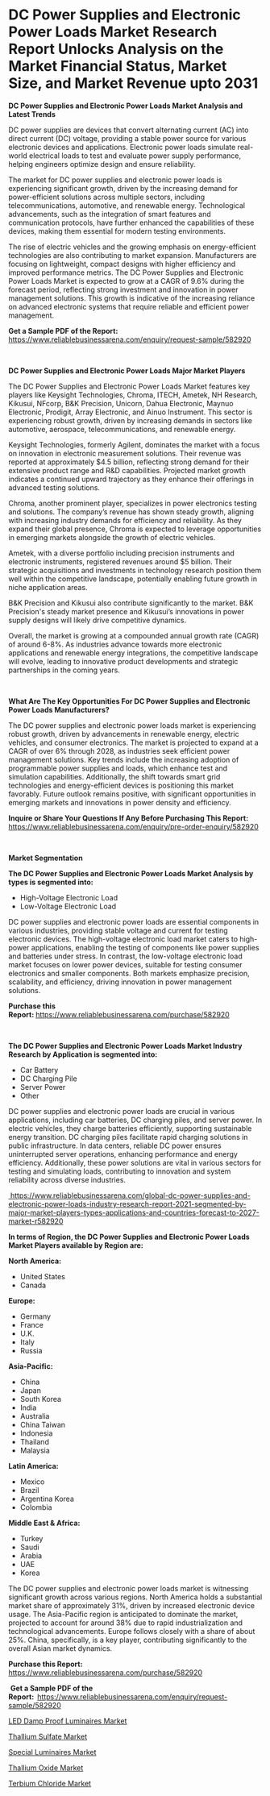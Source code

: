 <p><h1>DC Power Supplies and Electronic Power Loads Market Research Report Unlocks Analysis on the Market Financial Status, Market Size, and Market Revenue upto 2031</h1></p><p><strong>DC Power Supplies and Electronic Power Loads Market Analysis and Latest Trends</strong></p>
<p><p>DC power supplies are devices that convert alternating current (AC) into direct current (DC) voltage, providing a stable power source for various electronic devices and applications. Electronic power loads simulate real-world electrical loads to test and evaluate power supply performance, helping engineers optimize design and ensure reliability. </p><p>The market for DC power supplies and electronic power loads is experiencing significant growth, driven by the increasing demand for power-efficient solutions across multiple sectors, including telecommunications, automotive, and renewable energy. Technological advancements, such as the integration of smart features and communication protocols, have further enhanced the capabilities of these devices, making them essential for modern testing environments. </p><p>The rise of electric vehicles and the growing emphasis on energy-efficient technologies are also contributing to market expansion. Manufacturers are focusing on lightweight, compact designs with higher efficiency and improved performance metrics. The DC Power Supplies and Electronic Power Loads Market is expected to grow at a CAGR of 9.6% during the forecast period, reflecting strong investment and innovation in power management solutions. This growth is indicative of the increasing reliance on advanced electronic systems that require reliable and efficient power management.</p></p>
<p><strong>Get a Sample PDF of the Report:&nbsp;</strong> <a href="https://www.reliablebusinessarena.com/enquiry/request-sample/582920?utm_campaign=1284&utm_medium=2&utm_source=Github&utm_content=ia&utm_term=27092024&utm_id=dc-power-supplies-and-electronic-power-loads">https://www.reliablebusinessarena.com/enquiry/request-sample/582920</a></p>
<p>&nbsp;</p>
<p><strong>DC Power Supplies and Electronic Power Loads Major Market Players</strong></p>
<p><p>The DC Power Supplies and Electronic Power Loads Market features key players like Keysight Technologies, Chroma, ITECH, Ametek, NH Research, Kikusui, NFcorp, B&K Precision, Unicorn, Dahua Electronic, Maynuo Electronic, Prodigit, Array Electronic, and Ainuo Instrument. This sector is experiencing robust growth, driven by increasing demands in sectors like automotive, aerospace, telecommunications, and renewable energy.</p><p>Keysight Technologies, formerly Agilent, dominates the market with a focus on innovation in electronic measurement solutions. Their revenue was reported at approximately $4.5 billion, reflecting strong demand for their extensive product range and R&D capabilities. Projected market growth indicates a continued upward trajectory as they enhance their offerings in advanced testing solutions.</p><p>Chroma, another prominent player, specializes in power electronics testing and solutions. The company’s revenue has shown steady growth, aligning with increasing industry demands for efficiency and reliability. As they expand their global presence, Chroma is expected to leverage opportunities in emerging markets alongside the growth of electric vehicles.</p><p>Ametek, with a diverse portfolio including precision instruments and electronic instruments, registered revenues around $5 billion. Their strategic acquisitions and investments in technology research position them well within the competitive landscape, potentially enabling future growth in niche application areas.</p><p>B&K Precision and Kikusui also contribute significantly to the market. B&K Precision's steady market presence and Kikusui’s innovations in power supply designs will likely drive competitive dynamics.</p><p>Overall, the market is growing at a compounded annual growth rate (CAGR) of around 6-8%. As industries advance towards more electronic applications and renewable energy integrations, the competitive landscape will evolve, leading to innovative product developments and strategic partnerships in the coming years.</p></p>
<p>&nbsp;</p>
<p><strong>What Are The Key Opportunities For DC Power Supplies and Electronic Power Loads Manufacturers?</strong></p>
<p><p>The DC power supplies and electronic power loads market is experiencing robust growth, driven by advancements in renewable energy, electric vehicles, and consumer electronics. The market is projected to expand at a CAGR of over 6% through 2028, as industries seek efficient power management solutions. Key trends include the increasing adoption of programmable power supplies and loads, which enhance test and simulation capabilities. Additionally, the shift towards smart grid technologies and energy-efficient devices is positioning this market favorably. Future outlook remains positive, with significant opportunities in emerging markets and innovations in power density and efficiency.</p></p>
<p><strong>Inquire or Share Your Questions If Any Before Purchasing This Report:</strong> <a href="https://www.reliablebusinessarena.com/enquiry/pre-order-enquiry/582920?utm_campaign=1284&utm_medium=2&utm_source=Github&utm_content=ia&utm_term=27092024&utm_id=dc-power-supplies-and-electronic-power-loads">https://www.reliablebusinessarena.com/enquiry/pre-order-enquiry/582920</a></p>
<p>&nbsp;</p>
<p><strong>Market Segmentation</strong></p>
<p><strong>The DC Power Supplies and Electronic Power Loads Market Analysis by types is segmented into:</strong></p>
<p><ul><li>High-Voltage Electronic Load</li><li>Low-Voltage Electronic Load</li></ul></p>
<p><p>DC power supplies and electronic power loads are essential components in various industries, providing stable voltage and current for testing electronic devices. The high-voltage electronic load market caters to high-power applications, enabling the testing of components like power supplies and batteries under stress. In contrast, the low-voltage electronic load market focuses on lower power devices, suitable for testing consumer electronics and smaller components. Both markets emphasize precision, scalability, and efficiency, driving innovation in power management solutions.</p></p>
<p><strong>Purchase this Report:&nbsp;</strong><a href="https://www.reliablebusinessarena.com/purchase/582920?utm_campaign=1284&utm_medium=2&utm_source=Github&utm_content=ia&utm_term=27092024&utm_id=dc-power-supplies-and-electronic-power-loads">https://www.reliablebusinessarena.com/purchase/582920</a></p>
<p>&nbsp;</p>
<p><strong>The DC Power Supplies and Electronic Power Loads Market Industry Research by Application is segmented into:</strong></p>
<p><ul><li>Car Battery</li><li>DC Charging Pile</li><li>Server Power</li><li>Other</li></ul></p>
<p><p>DC power supplies and electronic power loads are crucial in various applications, including car batteries, DC charging piles, and server power. In electric vehicles, they charge batteries efficiently, supporting sustainable energy transition. DC charging piles facilitate rapid charging solutions in public infrastructure. In data centers, reliable DC power ensures uninterrupted server operations, enhancing performance and energy efficiency. Additionally, these power solutions are vital in various sectors for testing and simulating loads, contributing to innovation and system reliability across diverse industries.</p></p>
<p><a href="https://www.reliablebusinessarena.com/global-dc-power-supplies-and-electronic-power-loads-industry-research-report-2021-segmented-by-major-market-players-types-applications-and-countries-forecast-to-2027-market-r582920?utm_campaign=1284&utm_medium=2&utm_source=Github&utm_content=ia&utm_term=27092024&utm_id=dc-power-supplies-and-electronic-power-loads">&nbsp;https://www.reliablebusinessarena.com/global-dc-power-supplies-and-electronic-power-loads-industry-research-report-2021-segmented-by-major-market-players-types-applications-and-countries-forecast-to-2027-market-r582920</a></p>
<p><strong>In terms of Region, the DC Power Supplies and Electronic Power Loads Market Players available by Region are:</strong></p>
<p>
    <p> <strong> North America: </strong>
        <ul>
            <li>United States</li>
            <li>Canada</li>
        </ul>
        </p> 
    <p> <strong> Europe: </strong>
        <ul>
            <li>Germany</li>
            <li>France</li>
            <li>U.K.</li>
            <li>Italy</li>
            <li>Russia</li>
        </ul>
        </p> 
    <p> <strong> Asia-Pacific: </strong>
        <ul>
            <li>China</li>
            <li>Japan</li>
            <li>South Korea</li>
            <li>India</li>
            <li>Australia</li>
            <li>China Taiwan</li>
            <li>Indonesia</li>
            <li>Thailand</li>
            <li>Malaysia</li>
        </ul>
        </p> 
    <p> <strong> Latin America: </strong>
        <ul>
            <li>Mexico</li>
            <li>Brazil</li>
            <li>Argentina Korea</li>
            <li>Colombia</li>
        </ul>
        </p> 
    <p> <strong> Middle East & Africa: </strong>
        <ul>
            <li>Turkey</li>
            <li>Saudi</li>
            <li>Arabia</li>
            <li>UAE</li>
            <li>Korea</li>
        </ul>
    </p>
    </p>
<p><p>The DC power supplies and electronic power loads market is witnessing significant growth across various regions. North America holds a substantial market share of approximately 31%, driven by increased electronic device usage. The Asia-Pacific region is anticipated to dominate the market, projected to account for around 38% due to rapid industrialization and technological advancements. Europe follows closely with a share of about 25%. China, specifically, is a key player, contributing significantly to the overall Asian market dynamics. </p></p>
<p><strong>Purchase this Report: </strong><a href="https://www.reliablebusinessarena.com/purchase/582920?utm_campaign=1284&utm_medium=2&utm_source=Github&utm_content=ia&utm_term=27092024&utm_id=dc-power-supplies-and-electronic-power-loads">https://www.reliablebusinessarena.com/purchase/582920</a></p>
<p>&nbsp;<strong>Get a Sample PDF of the Report:&nbsp;&nbsp;</strong><a href="https://www.reliablebusinessarena.com/enquiry/request-sample/582920?utm_campaign=1284&utm_medium=2&utm_source=Github&utm_content=ia&utm_term=27092024&utm_id=dc-power-supplies-and-electronic-power-loads">https://www.reliablebusinessarena.com/enquiry/request-sample/582920</a></p>
<p><strong></strong></p>
<p><p><a href="https://issuu.com/reportprime-2/docs/led-damp-proof-luminaires-market-si_a79f45e609b019?utm_campaign=1284&utm_medium=2&utm_source=Github&utm_content=ia&utm_term=27092024&utm_id=dc-power-supplies-and-electronic-power-loads">LED Damp Proof Luminaires Market</a></p><p><a href="https://www.linkedin.com/pulse/thallium-sulfate-market-size-growth-industry-analysis-segmentation-id9ff?utm_campaign=1284&utm_medium=2&utm_source=Github&utm_content=ia&utm_term=27092024&utm_id=dc-power-supplies-and-electronic-power-loads">Thallium Sulfate Market</a></p><p><a href="https://issuu.com/reportprime-2/docs/special-luminaires-market-size-2030_df88a4ec26e274?utm_campaign=1284&utm_medium=2&utm_source=Github&utm_content=ia&utm_term=27092024&utm_id=dc-power-supplies-and-electronic-power-loads">Special Luminaires Market</a></p><p><a href="https://www.linkedin.com/pulse/global-thallium-oxide-market-size-trends-analysis-regional-outlook-sgrjf?utm_campaign=1284&utm_medium=2&utm_source=Github&utm_content=ia&utm_term=27092024&utm_id=dc-power-supplies-and-electronic-power-loads">Thallium Oxide Market</a></p><p><a href="https://www.linkedin.com/pulse/market-forecasting-change-global-terbium-chloride-dynamics-mv6lf?utm_campaign=1284&utm_medium=2&utm_source=Github&utm_content=ia&utm_term=27092024&utm_id=dc-power-supplies-and-electronic-power-loads">Terbium Chloride Market</a></p></p>